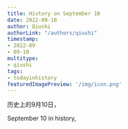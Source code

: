 ```yaml
---
title: History on September 10
date: 2022-09-10
author: Qiushi 
authorLink: "/authors/qiushi"
timestamp: 
- 2022-09
- 09-10
multitype: 
- qiushi
tags: 
- todayinhistory
featuredImagePreview: '/img/icon.png'
---
```









历史上的9月10日，

September 10 in history, 

<!--more-->

